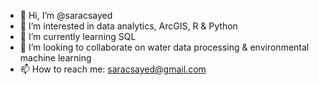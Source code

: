 - 👋 Hi, I’m @saracsayed
- 👀 I’m interested in data analytics, ArcGIS, R & Python
- 🌱 I’m currently learning SQL
- 💞️ I’m looking to collaborate on water data processing & environmental machine learning
- 📫 How to reach me: saracsayed@gmail.com

<!---
saracsayed/saracsayed is a ✨ special ✨ repository because its `README.md` (this file) appears on your GitHub profile.
You can click the Preview link to take a look at your changes.
--->
